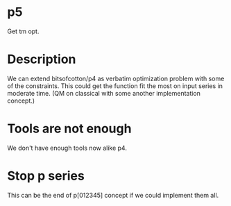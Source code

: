 # p5
Get tm opt.

# Description
We can extend bitsofcotton/p4 as verbatim optimization problem with some of the constraints.
This could get the function fit the most on input series in moderate time.
(QM on classical with some another implementation concept.)

# Tools are not enough
We don't have enough tools now alike p4.

# Stop p series
This can be the end of p\[012345\] concept if we could implement them all.
